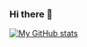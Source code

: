 ### Hi there 👋

[![My GitHub stats](https://github-readme-stats.vercel.app/api?username=richstokes)](https://github.com/anuraghazra/github-readme-stats)


<!--
**richstokes/richstokes** is a ✨ _special_ ✨ repository because its `README.md` (this file) appears on your GitHub profile.

Here are some ideas to get you started:

- 🔭 I’m currently working on ...
- 🌱 I’m currently learning ...
- 👯 I’m looking to collaborate on ...
- 🤔 I’m looking for help with ...
- 💬 Ask me about ...
- 📫 How to reach me: ...
- 😄 Pronouns: ...
- ⚡ Fun fact: ...
-->

